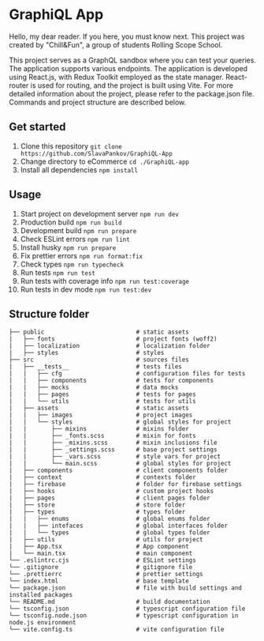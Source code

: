 # GraphiQL App

Hello, my dear reader. If you here, you must know next. This project was created by "Chill&Fun", a group of students
Rolling Scope School.

This project serves as a GraphQL sandbox where you can test your queries. The application supports various endpoints.
The application is developed using React.js, with Redux Toolkit employed as the state manager. React-router is used for routing, and the
project is built using Vite. For more detailed information about the project, please refer to the package.json file.
Commands and project structure are described below.

## Get started

1. Clone this repository `git clone https://github.com/SlavaPankov/GraphiQL-App`
2. Change directory to eCommerce `cd ./GraphiQL-app`
3. Install all dependencies `npm install`

## Usage

1. Start project on development server `npm run dev`
2. Production build `npm run build`
3. Development build `npm run prepare`
4. Check ESLint errors `npm run lint`
5. Install husky `npm run prepare`
6. Fix prettier errors `npm run format:fix`
7. Check types `npm run typecheck`
8. Run tests `npm run test`
9. Run tests with coverage info `npm run test:coverage`
10. Run tests in dev mode `npm run test:dev`

## Structure folder

```
├── public                          # static assets
|   ├── fonts                       # project fonts (woff2)
|   ├── localization                # localization folder
|   ├── styles                      # styles
├── src                             # sources files
|   ├── __tests__                   # tests files
|   |   ├── cfg                     # configuration files for tests
|   |   ├── components              # tests for components
|   |   ├── mocks                   # data mocks
|   |   ├── pages                   # tests for pages
|   |   └── utils                   # tests for utils
|   ├── assets                      # static assets
|   |   ├── images                  # project images
|   |   └── styles                  # global styles for project
|   |       ├── mixins              # mixins folder
|   |       ├── _fonts.scss         # mixin for fonts
|   |       ├── _mixins.scss        # mixin inclusions file
|   |       ├── _settings.scss      # base project settings
|   |       ├── _vars.scss          # style vars for project
|   |       └── main.scss           # global styles for project
|   ├── components                  # client components folder
|   ├── context                     # contexts folder
|   ├── firebase                    # folder for firebase settings
|   ├── hooks                       # custom project hooks
|   ├── pages                       # client pages folder
|   ├── store                       # store folder
|   ├── types                       # types folder
|   |   ├── enums                   # global enums folder
|   |   ├── intefaces               # global interfaces folder
|   |   └── types                   # global types folder
|   ├── utils                       # utils for project
|   ├── App.tsx                     # App component
|   └── main.tsx                    # main component
└── .eslintrc.cjs                   # ESLint settings
└── .gitignore                      # gitignore file
└── .prettierrc                     # prettier settings
└── index.html                      # base template
└── package.json                    # file with build settings and installed packages
└── README.md                       # build documentation
└── tsconfig.json                   # typescript configuration file
└── tsconfig.node.json              # typescript configuration in node.js environment
└── vite.config.ts                  # vite configuration file
```
